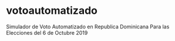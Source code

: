 # votoautomatizado
Simulador de Voto Automatizado en Republica Dominicana Para las Elecciones del 6 de Octubre 2019
